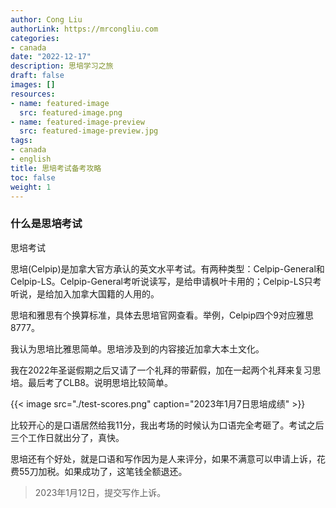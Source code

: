 ```yaml
---
author: Cong Liu
authorLink: https://mrcongliu.com
categories:
- canada
date: "2022-12-17"
description: 思培学习之旅
draft: false
images: []
resources:
- name: featured-image
  src: featured-image.png
- name: featured-image-preview
  src: featured-image-preview.jpg
tags:
- canada
- english
title: 思培考试备考攻略
toc: false
weight: 1
---
```


### 什么是思培考试

思培考试

思培(Celpip)是加拿大官方承认的英文水平考试。有两种类型：Celpip-General和Celpip-LS。Celpip-General考听说读写，是给申请枫叶卡用的；Celpip-LS只考听说，是给加入加拿大国籍的人用的。

思培和雅思有个换算标准，具体去思培官网查看。举例，Celpip四个9对应雅思8777。

我认为思培比雅思简单。思培涉及到的内容接近加拿大本土文化。

我在2022年圣诞假期之后又请了一个礼拜的带薪假，加在一起两个礼拜来复习思培。最后考了CLB8。说明思培比较简单。

{{< image src="./test-scores.png" caption="2023年1月7日思培成绩" >}}


比较开心的是口语居然给我11分，我出考场的时候认为口语完全考砸了。考试之后三个工作日就出分了，真快。

思培还有个好处，就是口语和写作因为是人来评分，如果不满意可以申请上诉，花费55刀加税。如果成功了，这笔钱全额退还。

> 2023年1月12日，提交写作上诉。

